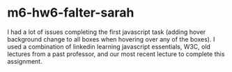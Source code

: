 # m6-hw6-falter-sarah

I had a lot of issues completing the first javascript task (adding hover background change to all boxes when hovering over any of the boxes). I used a combination of linkedin learning javascript essentials, W3C, old lectures from a past professor, and our most recent lecture to complete this assignment. 
